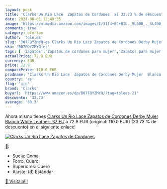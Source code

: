 ```yaml
---
layout: post
title: 'Clarks Un Rio Lace  Zapatos de Cordones  al 33.73 % de descuento'
date: 2021-06-01 12:49:35
image: 'https://m.media-amazon.com/images/I/31f4+8C+BIL._SL500_._SL400_.jpg'
comments: true
category: ofertas
author: 'tole.es'
slug: 'B07FQYZMYQ-es Clarks Un Rio Lace Zapatos de Cordones Derby Mujer Blanco...'
sku: 'B07FQYZMYQ-es'
tags: [ 'Zapatos','Zapatos de cordones para mujer','Zapatos para mujer','Zapatos planos de mujer','Zapatos y complementos','clarks','zapatos', ]
actualPrice: 72.9 EUR
currency: EUR
price: 72.9
comparePrice: 110.0 EUR
prodname: 'Clarks Un Rio Lace  Zapatos de Cordones Derby Mujer  Blanco  White Leather-   37 EU'
country: 'es'
flag: '🇪🇸'
brand: 'Clarks'
buyurl: 'https://www.amazon.es/dp/B07FQYZMYQ/?tag=tolees-21'
descuento: '33.73'
average: '68.3'
---
```


Ahora mismo tienes [Clarks Un Rio Lace  Zapatos de Cordones Derby Mujer  Blanco  White Leather-   37 EU](https://www.amazon.es/dp/B07FQYZMYQ/?tag=tolees-21) a 72.9 EUR (original: 110.0 EUR) (33.73 %  de descuento) en el siguiente enlace!

[![Clarks Un Rio Lace  Zapatos de Cordones ](https://m.media-amazon.com/images/I/31f4+8C+BIL._SL500_._SL400_.jpg)](https://www.amazon.es/dp/B07FQYZMYQ/?tag=tolees-21)

🔎:

- Suela: Goma
- Forro: Cuero
- Superiores: Cuero
- Ajuste: (d) Estándar

[🛒 Visítala!!!](https://www.amazon.es/dp/B07FQYZMYQ/?tag=tolees-21)
